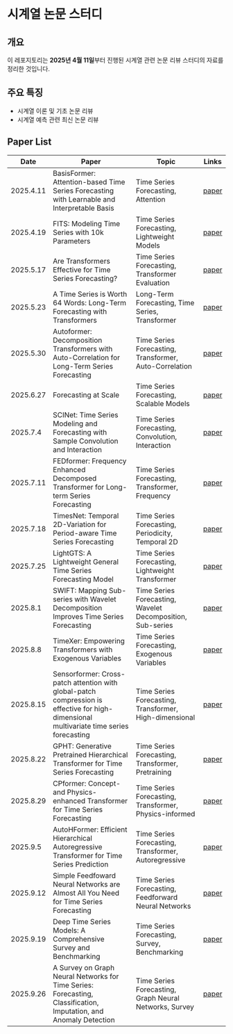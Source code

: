 # **시계열 논문 스터디**

## **개요**

이 레포지토리는 **2025년 4월 11일**부터 진행된 시계열 관련 논문 리뷰 스터디의 자료를 정리한 것입니다.

## **주요 특징**

- 시계열 이론 및 기초 논문 리뷰
- 시계열 예측 관련 최신 논문 리뷰

## Paper List

| Date | Paper | Topic | Links |
| --- | --- | --- | --- |
| 2025.4.11 | BasisFormer: Attention-based Time Series Forecasting with Learnable and Interpretable Basis | Time Series Forecasting, Attention | [paper](https://arxiv.org/abs/2310.20496) |
| 2025.4.19 | FITS: Modeling Time Series with 10k Parameters | Time Series Forecasting, Lightweight Models | [paper](https://arxiv.org/abs/2307.03756) |
| 2025.5.17 | Are Transformers Effective for Time Series Forecasting? | Time Series Forecasting, Transformer Evaluation | [paper](https://arxiv.org/abs/2205.13504) |
| 2025.5.23 | A Time Series is Worth 64 Words: Long-Term Forecasting with Transformers | Long-Term Forecasting, Time Series, Transformer | [paper](https://arxiv.org/abs/2211.14730) |
| 2025.5.30 | Autoformer: Decomposition Transformers with Auto-Correlation for Long-Term Series Forecasting | Time Series Forecasting, Transformer, Auto-Correlation | [paper](https://arxiv.org/abs/2106.13008) |
| 2025.6.27 | Forecasting at Scale | Time Series Forecasting, Scalable Models | [paper](https://peerj.com/preprints/3190.pdf) |
| 2025.7.4 | SCINet: Time Series Modeling and Forecasting with Sample Convolution and Interaction | Time Series Forecasting, Convolution, Interaction | [paper](https://arxiv.org/abs/2106.09305) |
| 2025.7.11 | FEDformer: Frequency Enhanced Decomposed Transformer for Long-term Series Forecasting | Time Series Forecasting, Transformer, Frequency | [paper](https://arxiv.org/abs/2201.12740) |
| 2025.7.18 | TimesNet: Temporal 2D-Variation for Period-aware Time Series Forecasting | Time Series Forecasting, Periodicity, Temporal 2D | [paper](https://arxiv.org/abs/2210.02186) |
| 2025.7.25 | LightGTS: A Lightweight General Time Series Forecasting Model | Time Series Forecasting, Lightweight Transformer | [paper](https://arxiv.org/abs/2506.06005) |
| 2025.8.1 | SWIFT: Mapping Sub-series with Wavelet Decomposition Improves Time Series Forecasting | Time Series Forecasting, Wavelet Decomposition, Sub-series | [paper](https://arxiv.org/pdf/2304.08485) |
| 2025.8.8 | TimeXer: Empowering Transformers with Exogenous Variables | Time Series Forecasting, Exogenous Variables | [paper](https://arxiv.org/abs/2402.19072) |
| 2025.8.15 | Sensorformer: Cross-patch attention with global-patch compression is effective for high-dimensional multivariate time series forecasting | Time Series Forecasting, Transformer, High-dimensional | [paper](https://arxiv.org/abs/2501.03284) |
| 2025.8.22 | GPHT: Generative Pretrained Hierarchical Transformer for Time Series Forecasting | Time Series Forecasting, Transformer, Pretraining | [paper](https://arxiv.org/pdf/2402.16516) |
| 2025.8.29 | CPformer: Concept- and Physics-enhanced Transformer for Time Series Forecasting | Time Series Forecasting, Transformer, Physics-informed | [paper](https://arxiv.org/abs/2508.01407) |
| 2025.9.5  | AutoHFormer: Efficient Hierarchical Autoregressive Transformer for Time Series Prediction | Time Series Forecasting, Transformer, Autoregressive | [paper](https://arxiv.org/html/2506.16001v1) |
| 2025.9.12 | Simple Feedfoward Neural Networks are Almost All You Need for Time Series Forecasting | Time Series Forecasting, Feedforward Neural Networks | [paper](https://arxiv.org/abs/2503.23621)                                                          
| 2025.9.19 | Deep Time Series Models: A Comprehensive Survey and Benchmarking | Time Series Forecasting, Survey, Benchmarking | [paper](https://arxiv.org/abs/2407.13278)   
| 2025.9.26 | A Survey on Graph Neural Networks for Time Series: Forecasting, Classification, Imputation, and Anomaly Detection | Time Series Forecasting, Graph Neural Networks, Survey | [paper](https://arxiv.org/abs/2307.03759) |

